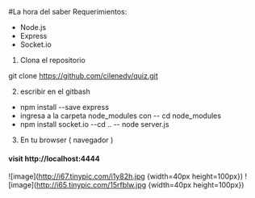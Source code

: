 #La hora del saber
Requerimientos:
- Node.js
- Express
- Socket.io

1. Clona el repositorio 

git clone https://github.com/cilenedv/quiz.git

2. escribir en el gitbash
- npm install --save express
- ingresa a la carpeta node_modules con -- cd node_modules
- npm install socket.io
--cd ..
-- node server.js

3. En tu browser ( navegador )
#### visit http://localhost:4444

![image](http://i67.tinypic.com/i1y82h.jpg {width=40px height=100px})
![image](http://i65.tinypic.com/15rfblw.jpg {width=40px height=100px})



